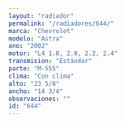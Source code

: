```yaml
---
layout: "radiador"
permalink: "/radiadores/644/"
marca: "Chevrolet"
modelo: "Astra"
ano: "2002"
motor: "L4 1.8, 2.0, 2.2, 2.4"
transmision: "Estándar"
parte: "M-555"
clima: "Con clima"
alto: "23 5/8"
ancho: "14 3/4"
observaciones: ""
id: "644"
---
```


